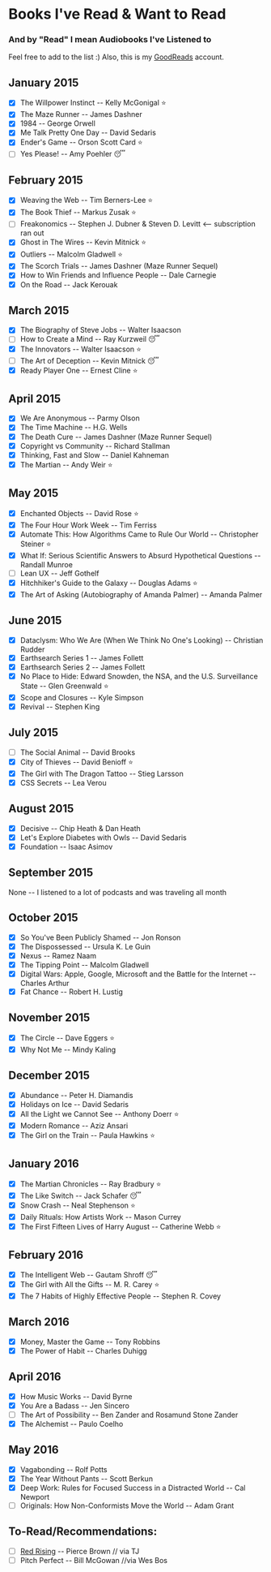 # Books I've Read & Want to Read
### And by "Read" I mean Audiobooks I've Listened to

Feel free to add to the list :) Also, this is my [GoodReads](https://www.goodreads.com/user/show/20177742-una-kravets) account.

## January 2015

- [x] The Willpower Instinct -- Kelly McGonigal :star:
- [x] The Maze Runner -- James Dashner
- [x] 1984 -- George Orwell
- [x] Me Talk Pretty One Day -- David Sedaris
- [x] Ender's Game -- Orson Scott Card :star:
- [ ] Yes Please! -- Amy Poehler :sleeping:

## February 2015

- [x] Weaving the Web -- Tim Berners-Lee :star:
- [x] The Book Thief -- Markus Zusak :star:
- [ ] Freakonomics -- Stephen J. Dubner & Steven D. Levitt <-- subscription ran out
- [x] Ghost in The Wires -- Kevin Mitnick :star:
- [x] Outliers -- Malcolm Gladwell :star:
- [x] The Scorch Trials -- James Dashner (Maze Runner Sequel)
- [x] How to Win Friends and Influence People -- Dale Carnegie
- [x] On the Road -- Jack Kerouak

## March 2015

- [x] The Biography of Steve Jobs -- Walter Isaacson
- [ ] How to Create a Mind -- Ray Kurzweil :sleeping:
- [x] The Innovators -- Walter Isaacson :star:
- [ ] The Art of Deception -- Kevin Mitnick :sleeping:
- [x] Ready Player One -- Ernest Cline :star:

## April 2015

- [x] We Are Anonymous -- Parmy Olson
- [x] The Time Machine -- H.G. Wells
- [x] The Death Cure -- James Dashner (Maze Runner Sequel)
- [x] Copyright vs Community -- Richard Stallman
- [x] Thinking, Fast and Slow -- Daniel Kahneman
- [x] The Martian -- Andy Weir :star:

## May 2015

- [x] Enchanted Objects -- David Rose :star:
- [x] The Four Hour Work Week -- Tim Ferriss
- [x] Automate This: How Algorithms Came to Rule Our World -- Christopher Steiner :star:
- [x] What If: Serious Scientific Answers to Absurd Hypothetical Questions -- Randall Munroe
- [ ] Lean UX -- Jeff Gothelf
- [x] Hitchhiker's Guide to the Galaxy -- Douglas Adams :star:
- [x] The Art of Asking (Autobiography of Amanda Palmer) -- Amanda Palmer

## June 2015

- [x] Dataclysm: Who We Are (When We Think No One's Looking) -- Christian Rudder
- [x] Earthsearch Series 1 -- James Follett
- [x] Earthsearch Series 2 -- James Follett
- [x] No Place to Hide: Edward Snowden, the NSA, and the U.S. Surveillance State -- Glen Greenwald :star:
- [x] Scope and Closures -- Kyle Simpson
- [x] Revival -- Stephen King

## July 2015

- [ ] The Social Animal -- David Brooks
- [x] City of Thieves -- David Benioff :star:
- [x] The Girl with The Dragon Tattoo -- Stieg Larsson
- [x] CSS Secrets -- Lea Verou

## August 2015

- [x] Decisive -- Chip Heath & Dan Heath
- [x] Let's Explore Diabetes with Owls -- David Sedaris
- [x] Foundation -- Isaac Asimov

## September 2015

None -- I listened to a lot of podcasts and was traveling all month

## October 2015

- [x] So You've Been Publicly Shamed -- Jon Ronson
- [x] The Dispossessed -- Ursula K. Le Guin
- [x] Nexus -- Ramez Naam
- [x] The Tipping Point -- Malcolm Gladwell
- [x] Digital Wars: Apple, Google, Microsoft and the Battle for the Internet -- Charles Arthur
- [x] Fat Chance -- Robert H. Lustig

## November 2015

- [x] The Circle -- Dave Eggers :star:
- [x] Why Not Me -- Mindy Kaling

## December 2015

- [x] Abundance -- Peter H. Diamandis
- [x] Holidays on Ice -- David Sedaris
- [x] All the Light we Cannot See -- Anthony Doerr :star:
- [x] Modern Romance -- Aziz Ansari
- [x] The Girl on the Train -- Paula Hawkins :star:

## January 2016

- [x] The Martian Chronicles -- Ray Bradbury :star:
- [x] The Like Switch -- Jack Schafer :sleeping:
- [x] Snow Crash -- Neal Stephenson :star:
- [x] Daily Rituals: How Artists Work -- Mason Currey
- [x] The First Fifteen Lives of Harry August -- Catherine Webb :star:

## February 2016

- [x] The Intelligent Web -- Gautam Shroff :sleeping:
- [x] The Girl with All the Gifts -- M. R. Carey :star:
- [x] The 7 Habits of Highly Effective People -- Stephen R. Covey

## March 2016

- [x] Money, Master the Game -- Tony Robbins
- [x] The Power of Habit -- Charles Duhigg

## April 2016

- [x] How Music Works -- David Byrne
- [x] You Are a Badass -- Jen Sincero
- [ ] The Art of Possibility -- Ben Zander and Rosamund Stone Zander
- [x] The Alchemist -- Paulo Coelho

## May 2016

- [x] Vagabonding -- Rolf Potts
- [x] The Year Without Pants -- Scott Berkun
- [x] Deep Work: Rules for Focused Success in a Distracted World -- Cal Newport
- [ ] Originals: How Non-Conformists Move the World -- Adam Grant

To-Read/Recommendations:
---
- [ ] [Red Rising](http://www.audible.com/pd/Sci-Fi-Fantasy/Red-Rising-Audiobook/B00I2VWW5U/ref=a_search_c4_1_1_srImg?qid=1443799691&sr=1-1) -- Pierce Brown // via TJ
- [ ] Pitch Perfect -- Bill McGowan //via Wes Bos
